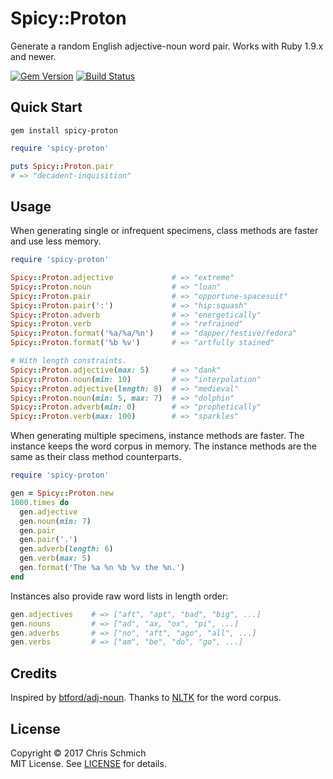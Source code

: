 # Spicy::Proton

Generate a random English adjective-noun word pair. Works with Ruby 1.9.x and newer.

[![Gem Version](https://badge.fury.io/rb/spicy-proton.svg)](http://rubygems.org/gems/spicy-proton)
[![Build Status](https://travis-ci.org/schmich/spicy-proton.svg?branch=master)](https://travis-ci.org/schmich/spicy-proton)

## Quick Start

`gem install spicy-proton`

```ruby
require 'spicy-proton'

puts Spicy::Proton.pair
# => "decadent-inquisition"
```

## Usage

When generating single or infrequent specimens, class methods are faster and use less memory.

```ruby
require 'spicy-proton'

Spicy::Proton.adjective             # => "extreme"
Spicy::Proton.noun                  # => "loan"
Spicy::Proton.pair                  # => "opportune-spacesuit"
Spicy::Proton.pair(':')             # => "hip:squash"
Spicy::Proton.adverb                # => "energetically"
Spicy::Proton.verb                  # => "refrained"
Spicy::Proton.format('%a/%a/%n')    # => "dapper/festive/fedora"
Spicy::Proton.format('%b %v')       # => "artfully stained"

# With length constraints.
Spicy::Proton.adjective(max: 5)     # => "dank"
Spicy::Proton.noun(min: 10)         # => "interpolation"
Spicy::Proton.adjective(length: 8)  # => "medieval"
Spicy::Proton.noun(min: 5, max: 7)  # => "dolphin"
Spicy::Proton.adverb(min: 0)        # => "prophetically"
Spicy::Proton.verb(max: 100)        # => "sparkles"
```

When generating multiple specimens, instance methods are faster. The instance keeps the word corpus in memory. The instance methods are the same as their class method counterparts.

```ruby
require 'spicy-proton'

gen = Spicy::Proton.new
1000.times do 
  gen.adjective
  gen.noun(min: 7)
  gen.pair
  gen.pair('.')
  gen.adverb(length: 6)
  gen.verb(max: 5)
  gen.format('The %a %n %b %v the %n.')
end
```

Instances also provide raw word lists in length order:

```ruby
gen.adjectives    # => ["aft", "apt", "bad", "big", ...]
gen.nouns         # => ["ad", "ax, "ox", "pi", ...]
gen.adverbs       # => ["no", "aft", "ago", "all", ...]
gen.verbs         # => ["am", "be", "do", "go", ...]
```

## Credits

Inspired by [btford/adj-noun](https://github.com/btford/adj-noun). Thanks to [NLTK](http://www.nltk.org/) for the word corpus.

## License

Copyright &copy; 2017 Chris Schmich  
MIT License. See [LICENSE](LICENSE) for details.

